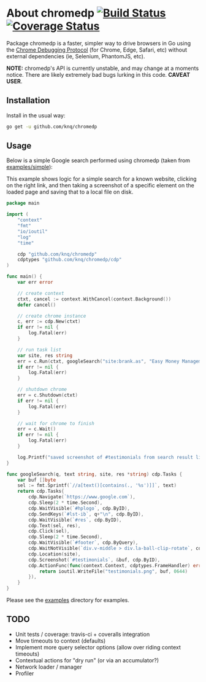 # About chromedp [![Build Status](https://travis-ci.org/knq/chromedp.svg)](https://travis-ci.org/knq/chromedp) [![Coverage Status](https://coveralls.io/repos/knq/chromedp/badge.svg?branch=master&service=github)](https://coveralls.io/github/knq/chromedp?branch=master) #

Package chromedp is a faster, simpler way to drive browsers in Go using the
[Chrome Debugging Protocol](https://developer.chrome.com/devtools/docs/debugger-protocol)
(for Chrome, Edge, Safari, etc) without external dependencies (ie, Selenium, PhantomJS, etc).

**NOTE:** chromedp's API is currently unstable, and may change at a moments
notice. There are likely extremely bad bugs lurking in this code. **CAVEAT USER**.

## Installation

Install in the usual way:

```sh
go get -u github.com/knq/chromedp
```

## Usage

Below is a simple Google search performed using chromedp (taken from
[examples/simple](examples/simple/main.go)):

This example shows logic for a simple search for a known website, clicking on
the right link, and then taking a screenshot of a specific element on the
loaded page and saving that to a local file on disk.

```go
package main

import (
	"context"
	"fmt"
	"io/ioutil"
	"log"
	"time"

	cdp "github.com/knq/chromedp"
	cdptypes "github.com/knq/chromedp/cdp"
)

func main() {
	var err error

	// create context
	ctxt, cancel := context.WithCancel(context.Background())
	defer cancel()

	// create chrome instance
	c, err := cdp.New(ctxt)
	if err != nil {
		log.Fatal(err)
	}

	// run task list
	var site, res string
	err = c.Run(ctxt, googleSearch("site:brank.as", "Easy Money Management", &site, &res))
	if err != nil {
		log.Fatal(err)
	}

	// shutdown chrome
	err = c.Shutdown(ctxt)
	if err != nil {
		log.Fatal(err)
	}

	// wait for chrome to finish
	err = c.Wait()
	if err != nil {
		log.Fatal(err)
	}

	log.Printf("saved screenshot of #testimonials from search result listing `%s` (%s)", res, site)
}

func googleSearch(q, text string, site, res *string) cdp.Tasks {
	var buf []byte
	sel := fmt.Sprintf(`//a[text()[contains(., '%s')]]`, text)
	return cdp.Tasks{
		cdp.Navigate(`https://www.google.com`),
		cdp.Sleep(2 * time.Second),
		cdp.WaitVisible(`#hplogo`, cdp.ByID),
		cdp.SendKeys(`#lst-ib`, q+"\n", cdp.ByID),
		cdp.WaitVisible(`#res`, cdp.ByID),
		cdp.Text(sel, res),
		cdp.Click(sel),
		cdp.Sleep(2 * time.Second),
		cdp.WaitVisible(`#footer`, cdp.ByQuery),
		cdp.WaitNotVisible(`div.v-middle > div.la-ball-clip-rotate`, cdp.ByQuery),
		cdp.Location(site),
		cdp.Screenshot(`#testimonials`, &buf, cdp.ByID),
		cdp.ActionFunc(func(context.Context, cdptypes.FrameHandler) error {
			return ioutil.WriteFile("testimonials.png", buf, 0644)
		}),
	}
}
```

Please see the [examples](examples/) directory for examples.

## TODO
* Unit tests / coverage: travis-ci + coveralls integration
* Move timeouts to context (defaults)
* Implement more query selector options (allow over riding context timeouts)
* Contextual actions for "dry run" (or via an accumulator?)
* Network loader / manager
* Profiler

